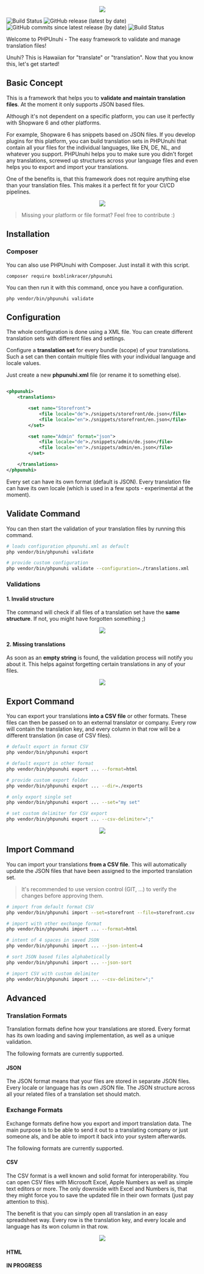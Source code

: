 <p align="center">
   <img src="/.github/assets/home-logo.png">
</p>

![Build Status](https://github.com/boxblinkracer/phpunuhi/actions/workflows/ci_pipe.yml/badge.svg)
![GitHub release (latest by date)](https://img.shields.io/github/v/release/boxblinkracer/phpunuhi)
![GitHub commits since latest release (by date)](https://img.shields.io/github/commits-since/boxblinkracer/phpunuhi/latest)
![Build Status](https://github.com/boxblinkracer/phpunuhi/actions/workflows/nightly_build.yml/badge.svg)

Welcome to PHPUnuhi - The easy framework to validate and manage translation files!

Unuhi? This is Hawaiian for "translate" or "translation".
Now that you know this, let's get started!

## Basic Concept

This is a framework that helps you to **validate and maintain translation files**.
At the moment it only supports JSON based files.

Although it's not dependent on a specific platform, you can use it perfectly with Shopware 6 and other platforms.

For example, Shopware 6 has snippets based on JSON files.
If you develop plugins for this platform, you can build translation sets in PHPUnuhi that contain all your files for the individual languages, like EN, DE, NL, and whatever you support.
PHPUnuhi helps you to make sure you didn't forget any translations, screwed up structures across your language files and even
helps you to export and import your translations.

One of the benefits is, that this framework does not require anything else than your translation files.
This makes it a perfect fit for your CI/CD pipelines.


<p align="center">
   <img src="/.github/assets/works-with.jpg">
</p>


> Missing your platform or file format? Feel free to contribute :)

## Installation

### Composer

You can also use PHPUnuhi with Composer. Just install it with this script.

```
composer require boxblinkracer/phpunuhi
```

You can then run it with this command, once you have a configuration.

```
php vendor/bin/phpunuhi validate
```

## Configuration

The whole configuration is done using a XML file.
You can create different translation sets with different files and settings.

Configure a **translation set** for every bundle (scope) of your translations.
Such a set can then contain multiple files with your individual language and locale values.

Just create a new **phpunuhi.xml** file (or rename it to something else).

```xml

<phpunuhi>
    <translations>

        <set name="Storefront">
            <file locale="de">./snippets/storefront/de.json</file>
            <file locale="en">./snippets/storefront/en.json</file>
        </set>

        <set name="Admin" format="json">
            <file locale="de">./snippets/admin/de.json</file>
            <file locale="en">./snippets/admin/en.json</file>
        </set>

    </translations>
</phpunuhi>
```

Every set can have its own format (default is JSON).
Every translation file can have its own locale (which is used in a few spots - experimental at the moment).

## Validate Command

You can then start the validation of your translation files by running this command.

```bash 
# loads configuration phpunuhi.xml as default
php vendor/bin/phpunuhi validate 

# provide custom configuration
php vendor/bin/phpunuhi validate --configuration=./translations.xml
```

### Validations

#### 1. Invalid structure

The command will check if all files of a translation set have the **same structure**.
If not, you might have forgotten something ;)

<p align="center">
   <img src="/.github/assets/validation-structure.png">
</p>

#### 2. Missing translations

As soon as an **empty string** is found, the validation process will notify you about it.
This helps against forgetting certain translations in any of your files.

<p align="center">
   <img src="/.github/assets/validation-empty.png">
</p>

## Export Command

You can export your translations **into a CSV file** or other formats.
These files can then be passed on to an external translator or company.
Every row will contain the translation key, and every column in that row will be a different translation (in case of CSV files).

```bash 
# default export in format CSV
php vendor/bin/phpunuhi export 

# default export in other format
php vendor/bin/phpunuhi export ... --format=html

# provide custom export folder
php vendor/bin/phpunuhi export ... --dir=./exports

# only export single set
php vendor/bin/phpunuhi export ... --set="my set"

# set custom delimiter for CSV export
php vendor/bin/phpunuhi export ... --csv-delimiter=";"
```

<p align="center">
   <img src="/.github/assets/csv.png">
</p>

## Import Command

You can import your translations **from a CSV file**.
This will automatically update the JSON files that have been assigned to the imported translation set.

> It's recommended to use version control (GIT, ...) to verify the changes before approving them.

```bash 
# import from default format CSV
php vendor/bin/phpunuhi import --set=storefront --file=storefront.csv

# import with other exchange format
php vendor/bin/phpunuhi import ... --format=html

# intent of 4 spaces in saved JSON
php vendor/bin/phpunuhi import ... --json-intent=4

# sort JSON based files alphabetically
php vendor/bin/phpunuhi import ... --json-sort

# import CSV with custom delimiter
php vendor/bin/phpunuhi import ... --csv-delimiter=";"
```

## Advanced

### Translation Formats

Translation formats define how your translations are stored.
Every format has its own loading and saving implementation, as well as a unique validation.

The following formats are currently supported.

#### JSON

The JSON format means that your files are stored in separate JSON files.
Every locale or language has its own JSON file.
The JSON structure across all your related files of a translation set should match.

### Exchange Formats

Exchange formats define how you export and import translation data.
The main purpose is to be able to send it out to a translating company or just someone als,
and be able to import it back into your system afterwards.

The following formats are currently supported.

#### CSV

The CSV format is a well known and solid format for interoperability.
You can open CSV files with Microsoft Excel, Apple Numbers as well as simple text editors or more.
The only downside with Excel and Numbers is, that they might force you to save the updated file in their own formats (just pay attention to this).

The benefit is that you can simply open all translation in an easy spreadsheet way.
Every row is the translation key, and every locale and language has its won column in that row.

<p align="center">
   <img src="/.github/assets/csv.png">
</p>

#### HTML

**IN PROGRESS**
